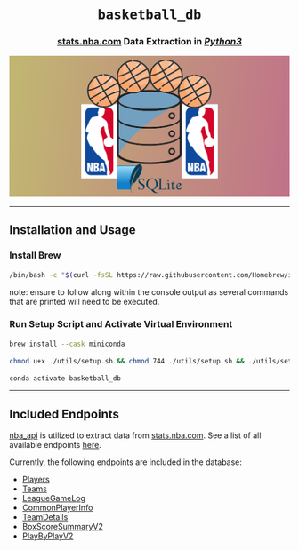 <div align='center'>
    <h1><code>basketball_db</code></h1>
    <h3><a href="stats.nba.com">stats.nba.com</a> Data Extraction in <i><u>Python3</u></i></h3>
    <img src="./utils/img/logo-wide-bg.svg"/>
</div>

---

## Installation and Usage

### Install Brew

```zsh
/bin/bash -c "$(curl -fsSL https://raw.githubusercontent.com/Homebrew/install/HEAD/install.sh)"
```

note: ensure to follow along within the console output as several commands that are printed will need to be executed.

### Run Setup Script and Activate Virtual Environment

```zsh
brew install --cask miniconda
```

```zsh
chmod u+x ./utils/setup.sh && chmod 744 ./utils/setup.sh && ./utils/setup.sh
```

```zsh
conda activate basketball_db
```

---

## Included Endpoints

[nba_api](https://github.com/swar/nba_api) is utilized to extract data from [stats.nba.com](https://stats.nba.com). See a list of all available endpoints [here](https://github.com/swar/nba_api/tree/master/docs/nba_api/stats/endpoints).

Currently, the following endpoints are included in the database:

- [Players](https://github.com/swar/nba_api/blob/master/docs/nba_api/stats/static/players.md)
- [Teams](https://github.com/swar/nba_api/blob/master/docs/nba_api/stats/static/teams.md)
- [LeagueGameLog](https://github.com/swar/nba_api/blob/master/docs/nba_api/stats/endpoints/leaguegamelog.md)
- [CommonPlayerInfo](https://github.com/swar/nba_api/blob/master/docs/nba_api/stats/endpoints/commonplayerinfo.md)
- [TeamDetails](https://github.com/swar/nba_api/blob/master/docs/nba_api/stats/endpoints/teamdetails.md)
- [BoxScoreSummaryV2](https://github.com/swar/nba_api/blob/master/docs/nba_api/stats/endpoints/boxscoresummaryv2.md)
- [PlayByPlayV2](https://github.com/swar/nba_api/blob/master/docs/nba_api/stats/endpoints/playbyplayv2.md)
